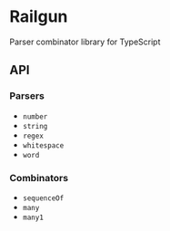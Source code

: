 # Railgun
Parser combinator library for TypeScript

## API

### Parsers
- `number`
- `string`
- `regex`
- `whitespace`
- `word`

### Combinators
- `sequenceOf`
- `many`
- `many1`
